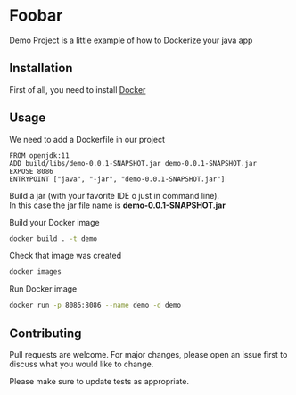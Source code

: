 # Foobar

Demo Project is a little example of how to Dockerize your java app

## Installation

First of all, you need to install [Docker](https://www.docker.com/products)

## Usage

We need to add a Dockerfile in our project
```properties
FROM openjdk:11
ADD build/libs/demo-0.0.1-SNAPSHOT.jar demo-0.0.1-SNAPSHOT.jar
EXPOSE 8086
ENTRYPOINT ["java", "-jar", "demo-0.0.1-SNAPSHOT.jar"]
```

Build a jar (with your favorite IDE o just in command line).\
In this case the jar file name is **demo-0.0.1-SNAPSHOT.jar**

Build your Docker image
```bash
docker build . -t demo
```

Check that image was created
```bash
docker images
```

Run Docker image
```bash
docker run -p 8086:8086 --name demo -d demo
```

## Contributing
Pull requests are welcome. For major changes, please open an issue first to discuss what you would like to change.

Please make sure to update tests as appropriate.